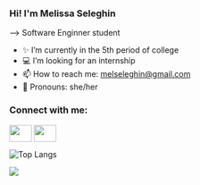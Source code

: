 ### Hi! I'm Melissa Seleghin

--> Software Enginner student

- ✨ I’m currently in the 5th period of college     
- 💻 I’m looking for an internship 
- 📫 How to reach me: melseleghin@gmail.com
- 📍 Pronouns: she/her

<h3 align="left">Connect with me:</h3>
<p align="left">
<a href="https://www.linkedin.com/in/melissa-seleghin-a71818264/" target="blank"><img align="center" src="https://cdn.jsdelivr.net/npm/simple-icons@3.0.1/icons/linkedin.svg" alt="" height="30" width="40" /></a>
<a href="https://www.instagram.com/melseleghin/" target="blank"><img align="center" src="https://cdn.jsdelivr.net/npm/simple-icons@3.0.1/icons/instagram.svg" alt="" height="30" width="40" /></a>
</p>

![Top Langs](https://github-readme-stats.vercel.app/api/top-langs/?username=melseleghin&layout=compact)

<picture>
  <source
    srcset="https://github-readme-stats.vercel.app/api?username=melseleghin&show_icons=true&theme=tokyonight"
    media="(prefers-color-theme: tokyonight)"
  />
  <source
    srcset="https://github-readme-stats.vercel.app/api?username=melseleghin&show_icons=true"
    media="(prefers-color-theme: tokyonight), (prefers-color-scheme: no-preference)"
  />
  <img src="https://github-readme-stats.vercel.app/api?username=melseleghin&show_icons=true" />
</picture>



